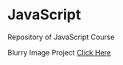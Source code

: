 # JavaScript

Repository of JavaScript Course


Blurry Image Project [Click Here](https://atharvamahamuni.github.io/JavaScript/basic_projects/Blurry_image/)
